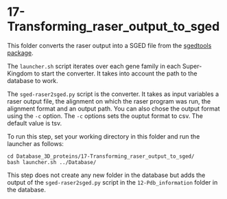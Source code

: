 # 17-Transforming_raser_output_to_sged

This folder converts the raser output into a SGED file from the [sgedtools package](https://github.com/jydu/sgedtools/tree/master).

The `launcher.sh` script iterates over each gene family in each Super-Kingdom to start the converter. It takes into account the path to the database to work.

The `sged-raser2sged.py` script is the converter. It takes as input variables a raser output file, the alignment on which the raser program was run, the alignment format and an output path. You can also chose the output format using the `-c` option. The `-c` options sets the ouptut format to csv. The default value is tsv.

To run this step, set your working directory in this folder and run the launcher as follows:
```
cd Database_3D_proteins/17-Transforming_raser_output_to_sged/
bash launcher.sh ../Database/
```
This step does not create any new folder in the database but adds the output of the `sged-raser2sged.py` script in the `12-Pdb_information` folder in the database.